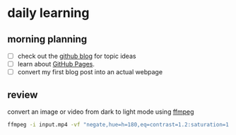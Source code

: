 # daily learning
## morning planning
- [ ] check out the [github blog](https://github.blog/) for topic ideas
- [ ] learn about  [GitHub Pages](https://skills.github.com/#first-day-on-github).
- [ ] convert my first blog post into an actual webpage
## review
convert an image or video from dark to light mode using [ffmpeg](https://www.ffmpeg.org)
```bash
ffmpeg -i input.mp4 -vf "negate,hue=h=180,eq=contrast=1.2:saturation=1.1" output.mp4
```
